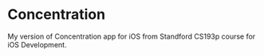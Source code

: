 # Concentration

My version of Concentration app for iOS from Standford CS193p course for iOS Development. 


